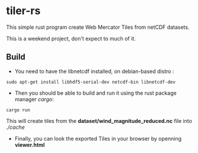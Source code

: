 # tiler-rs
This simple rust program create Web Mercator Tiles from netCDF datasets.

This is a weekend project, don't expect to much of it.

## Build

* You need to have the libnetcdf installed, on debian-based distro :

```
sudo apt-get install libhdf5-serial-dev netcdf-bin libnetcdf-dev
```

* Then you should be able to build and run it using the rust package manager *cargo*:

```
cargo run
```
This will create tiles from the **dataset/wind_magnitude_reduced.nc** file into *./cache*

* Finally, you can look the exported Tiles in your browser by openning **viewer.html**
